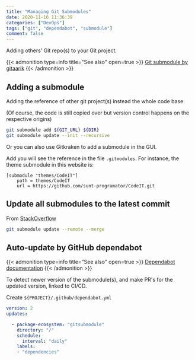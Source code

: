 ```yaml
---
title: "Managing Git Submodules"
date: 2020-11-16 11:36:39
categories: ["DevOps"]
tags: ["git", "dependabot", "submodule"]
comment: false
---
```


Adding others' Git repo(s) to your Git project.

<!--more-->

{{< admonition type=info title="See also" open=true >}}
[Git submodule by gitaarik](https://gist.github.com/gitaarik/8735255)
{{< /admonition >}}

## Adding a submodule

Adding the reference of other git project(s) instead the whole code base.

(Of course, the code is still copied over but version control happens on the respective origins)

```bash
git submodule add ${GIT_URL} ${DIR}
git submodule update --init --recursive
```

Or you can also use Gitkraken to add a submodule in the GUI.

Add you will see the reference in the file `.gitmodules`. For instance, the theme submodule in this website is:

```
[submodule "themes/CodeIT"]
	path = themes/CodeIT
	url = https://github.com/sunt-programator/CodeIT.git
```

## Update all submodules to the latest commit

From [StackOverflow](https://stackoverflow.com/questions/5828324/update-git-submodule-to-latest-commit-on-origin/5828396#5828396)

```bash
git submodule update --remote --merge
```

## Auto-update by GitHub dependabot

{{< admonition type=info title="See also" open=true >}}
[Dependabot documentation](https://docs.github.com/en/github/administering-a-repository/keeping-your-dependencies-updated-automatically)
{{< /admonition >}}

To detect newer version of the submodule(s), and make PR's for the updated version, linked to CI/CD.

Create `${PROJECT}/.github/dependabot.yml`

```yml
version: 2
updates:

  - package-ecosystem: "gitsubmodule"
    directory: "/"
    schedule:
      interval: "daily"
    labels:
    - "dependencies"
```
